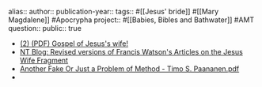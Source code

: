 alias::
author::
publication-year::
tags:: #[[Jesus' bride]] #[[Mary Magdalene]] #Apocrypha 
project:: #[[Babies, Bibles and Bathwater]] #AMT 
question::
public:: true

- [(2) (PDF) Gospel of Jesus's wife!](https://www.researchgate.net/publication/335988717_Gospel_of_Jesus's_wife)
- [NT Blog: Revised versions of Francis Watson's Articles on the Jesus Wife Fragment](https://ntweblog.blogspot.com/2012/09/revised-versions-of-francis-watsons.html)
- [Another Fake Or Just a Problem of Method - Timo S. Paananen.pdf](https://blue.butler.edu/~jfmcgrat/GJW/Another%20Fake%20Or%20Just%20a%20Problem%20of%20Method%20by%20Timo%20S.%20Paananen.pdf)
-